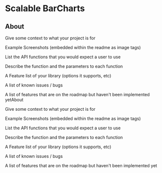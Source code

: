 # Scalable BarCharts

## About

Give some context to what your project is for

Example Screenshots (embedded within the readme as image tags)

List the API functions that you would expect a user to use

Describe the function and the parameters to each function

A Feature list of your library (options it supports, etc)

A list of known issues / bugs

A list of features that are on the roadmap but haven't been implemented yetAbout

Give some context to what your project is for

Example Screenshots (embedded within the readme as image tags)

List the API functions that you would expect a user to use

Describe the function and the parameters to each function

A Feature list of your library (options it supports, etc)

A list of known issues / bugs

A list of features that are on the roadmap but haven't been implemented yet
